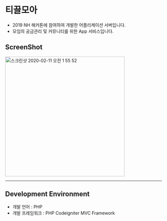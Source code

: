 # 티끌모아
- 2019 NH 해커톤에 참여하여 개발한 어플리케이션 서버입니다.
- 모임의 공금관리 및 커뮤니티를 위한 App 서비스입니다.

## ScreenShot
<img width="384" alt="스크린샷 2020-02-11 오전 1 55 52" src="https://user-images.githubusercontent.com/21326503/74171345-c77b8d80-4c71-11ea-9db2-f170ee47f72f.png">

***
## Development Environment
- 개발 언어 : PHP
- 개발 프레임워크 : PHP Codeigniter MVC Framework
